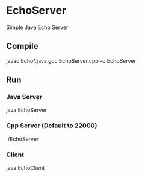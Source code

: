 # EchoServer
Simple Java Echo Server

## Compile
javac Echo*.java
gcc EchoServer.cpp -o EchoServer

## Run
### Java Server
java EchoServer <port number>
### Cpp Server (Default to 22000)
./EchoServer
### Client
java EchoClient <host name> <port number>
